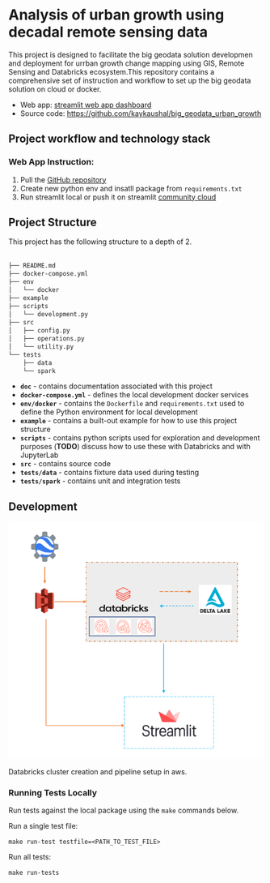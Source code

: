# Analysis of urban growth using decadal remote sensing data

This project is designed to facilitate the big geodata solution developmen and deployment for urrban growth change mapping using GIS, Remote Sensing and Databricks ecosystem.This repository contains a comprehensive set of instruction and workflow to set up the big geodata solution on cloud or docker.

- Web app: [streamlit web app dashboard](bit.ly/3L1zaW2)
- Source code: <https://github.com/kaykaushal/big_geodata_urban_growth>

## Project workflow and technology stack
### Web App Instruction:

1. Pull the [GitHub repository](https://github.com/kaykaushal/big_geodata_urban_growth)
2. Create new python env and insatll package from ```requirements.txt```
3. Run streamlit local or push it on streamlit [community cloud](https://streamlit.io/cloud)

## Project Structure

This project has the following structure to a depth of 2.

```

├── README.md
├── docker-compose.yml
├── env
│   └── docker
├── example
├── scripts
│   └── development.py
├── src
│   ├── config.py
│   ├── operations.py
│   └── utility.py
└── tests
    ├── data
    └── spark
```

- **`doc`** - contains documentation associated with this project
- **`docker-compose.yml`** - defines the local development docker services
- **`env/docker`** - contains the `Dockerfile` and `requirements.txt` used to define the Python environment for local development
- **`example`** - contains a built-out example for how to use this project structure
- **`scripts`** - contains python scripts used for exploration and development purposes (**TODO**) discuss how to use these with Databricks and with JupyterLab
- **`src`** - contains source code
- **`tests/data`** - contains fixture data used during testing
- **`tests/spark`** - contains unit and integration tests


## Development

![](https://github.com/kaykaushal/big_geodata_urban_growth/blob/439e59efd9e20028f4e731c347334d72b80ae7d9/Picture%201.png)

Databricks cluster creation and pipeline setup in aws.

### Running Tests Locally

Run tests against the local package using the `make` commands below.

Run a single test file:

```
make run-test testfile=<PATH_TO_TEST_FILE>
```

Run all tests:

```
make run-tests
```
